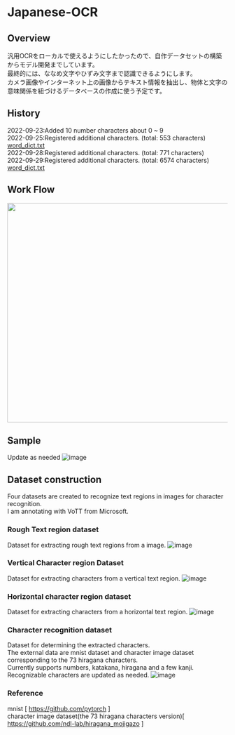 # Japanese-OCR
## Overview
汎用OCRをローカルで使えるようにしたかったので、自作データセットの構築からモデル開発までしています。\
最終的には、ななめ文字やひずみ文字まで認識できるようにします。\
カメラ画像やインターネット上の画像からテキスト情報を抽出し、物体と文字の意味関係を紐づけるデータベースの作成に使う予定です。
## History
2022-09-23:Added 10 number characters about 0 ~ 9 \
2022-09-25:Registered additional characters. (total: 553 characters) [word_dict.txt](https://github.com/tsutsui-439f340f/Japanese-OCR/files/9640496/word_dict.txt) \
2022-09-28:Registered additional characters. (total: 771 characters) \
2022-09-29:Registered additional characters. (total: 6574 characters) [word_dict.txt](https://github.com/tsutsui-439f340f/Japanese-OCR/files/9672213/word_dict.txt)



## Work Flow

<img src="https://user-images.githubusercontent.com/55880071/192951264-bb3bbba3-0280-4511-ac70-088c51e819c0.png" width=800 height=500 >

## Sample
Update as needed
![image](https://user-images.githubusercontent.com/55880071/192665742-72cb20dc-0b11-422d-83ef-0d7a9577b9cd.png)


## Dataset construction
Four datasets are created to recognize text regions in images for character recognition.\
I am annotating with VoTT from Microsoft.
### Rough Text region dataset
Dataset for extracting rough text regions from a image.
![image](https://user-images.githubusercontent.com/55880071/190558020-2a186e36-d2f4-4a57-b47f-9270c669a634.png)
### Vertical Character region Dataset
Dataset for extracting characters from a vertical text region.
![image](https://user-images.githubusercontent.com/55880071/191922409-718f989f-83f7-4d4a-9653-fb34a9cf1384.png)
### Horizontal character region dataset
Dataset for extracting characters from a horizontal text region.
![image](https://user-images.githubusercontent.com/55880071/191922493-fa98d89d-579b-459d-b19c-aa3994dc0bd0.png)

### Character recognition dataset
Dataset for determining the extracted characters.\
The external data are mnist dataset and character image dataset corresponding to the 73 hiragana characters.\
Currently supports numbers, katakana, hiragana and a few kanji.\
Recognizable characters are updated as needed.
![image](https://user-images.githubusercontent.com/55880071/192106299-52f3f0dc-7d4d-47d0-a143-ddd71bc0a5f0.png)

### Reference
mnist [ https://github.com/pytorch ]\
character image dataset(the 73 hiragana characters version)[ https://github.com/ndl-lab/hiragana_mojigazo ]
